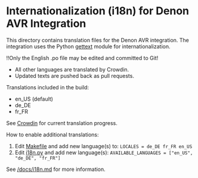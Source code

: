 # Internationalization (i18n) for Denon AVR Integration

This directory contains translation files for the Denon AVR integration. The integration uses the Python [gettext](https://docs.python.org/3.11/library/gettext.html)
module for internationalization.

‼️Only the English .po file may be edited and committed to Git!
- All other languages are translated by Crowdin.
- Updated texts are pushed back as pull requests.

Translations included in the build:
- en_US (default)
- de_DE
- fr_FR

See [Crowdin](https://crowdin.com/project/uc-integration-denon-avr) for current translation progress.

How to enable additional translations:
1. Edit [Makefile](Makefile) and add new language(s) to: `LOCALES = de_DE fr_FR en_US`
2. Edit [i18n.py](../i18n.py) and add new language(s): `AVAILABLE_LANGUAGES = ["en_US", "de_DE", "fr_FR"]`

See [/docs/i18n.md](../../docs/i18n.md) for more information.
